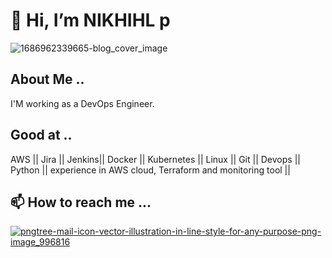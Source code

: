 #                                     👋 Hi, I’m NIKHIHL p
![1686962339665-blog_cover_image](https://github.com/pathepunikhil/AWS-S3-Pre-signed-URL-with-AWS-Cognito-Auth-and-Encrypted-S3-Data/assets/131676013/445ed87c-f8e3-44c2-b69f-ad0a108a7932)


##  About Me ..
  I'M working as a DevOps Engineer.
## Good at ..
  AWS || Jira || Jenkins|| Docker || Kubernetes || Linux || Git || Devops || Python || experience in AWS cloud, Terraform and monitoring tool ||
##  📫 How to reach me ...

[![pngtree-mail-icon-vector-illustration-in-line-style-for-any-purpose-png-image_996816](https://github.com/pathepunikhil/AWS-S3-Pre-signed-URL-with-AWS-Cognito-Auth-and-Encrypted-S3-Data/assets/131676013/133778d4-f289-40de-b79a-11c3de700263)](https://www.instagram.com/pathepu_nikhil/)


<!---
pathepunikhil/pathepunikhil is a ✨ special ✨ repository because its `README.md` (this file) appears on your GitHub profile.
You can click the Preview link to take a look at your changes.
--->

